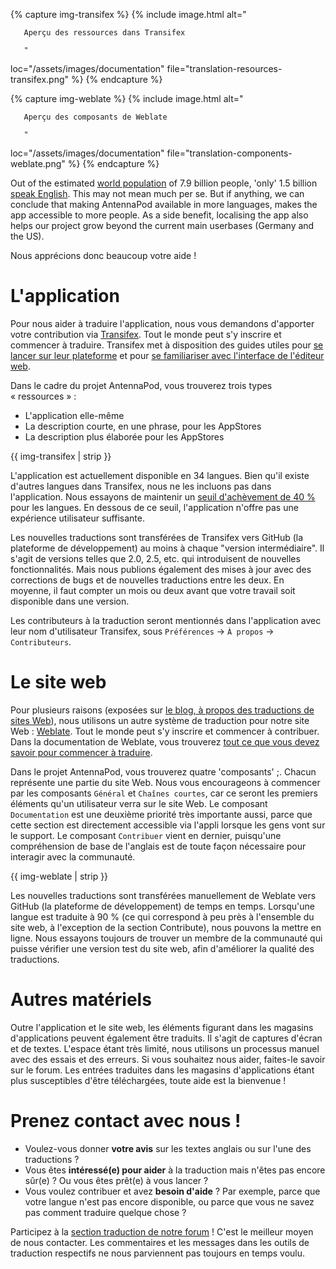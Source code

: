 {% capture img-transifex %} {% include image.html alt="

       Aperçu des ressources dans Transifex

       "

loc="/assets/images/documentation" file="translation-resources-transifex.png" %}
{% endcapture %}

{% capture img-weblate %} {% include image.html alt="

       Aperçu des composants de Weblate

       "

loc="/assets/images/documentation" file="translation-components-weblate.png" %}
{% endcapture %}

Out of the estimated [world
population](https://en.wikipedia.org/wiki/World_population) of 7.9 billion
people, 'only' 1.5 billion [speak
English](https://www.ethnologue.com/insights/ethnologue200/). This may not mean
much per se. But if anything, we can conclude that making AntennaPod available
in more languages, makes the app accessible to more people. As a side benefit,
localising the app also helps our project grow beyond the current main userbases
(Germany and the US).

Nous apprécions donc beaucoup votre aide !

# L'application

Pour nous aider à traduire l'application, nous vous demandons d'apporter votre
contribution via [Transifex](https://www.transifex.com/antennapod/antennapod/).
Tout le monde peut s'y inscrire et commencer à traduire. Transifex met à
disposition des guides utiles pour [se lancer sur leur
plateforme](https://docs.transifex.com/getting-started-1/translators) et pour
[se familiariser avec l'interface de l'éditeur
web](https://docs.transifex.com/translation/translating-with-the-web-editor).

Dans le cadre du projet AntennaPod, vous trouverez trois types « ressources » :

- L'application elle-même
- La description courte, en une phrase, pour les AppStores
- La description plus élaborée pour les AppStores

{{ img-transifex | strip }}

L'application est actuellement disponible en 34 langues. Bien qu'il existe
d'autres langues dans Transifex, nous ne les incluons pas dans l'application.
Nous essayons de maintenir un [seuil d'achèvement de 40
%](https://github.com/AntennaPod/AntennaPod/pull/4112) pour les langues. En
dessous de ce seuil, l'application n'offre pas une expérience utilisateur
suffisante.

Les nouvelles traductions sont transférées de Transifex vers GitHub (la
plateforme de développement) au moins à chaque "version intermédiaire". Il
s'agit de versions telles que 2.0, 2.5, etc. qui introduisent de nouvelles
fonctionnalités. Mais nous publions également des mises à jour avec des
corrections de bugs et de nouvelles traductions entre les deux. En moyenne, il
faut compter un mois ou deux avant que votre travail soit disponible dans une
version.

Les contributeurs à la traduction seront mentionnés dans l'application avec leur
nom d'utilisateur Transifex, sous `Préférences` → `À propos` → `Contributeurs`.

# Le site web

Pour plusieurs raisons (exposées sur [le blog, à propos des traductions de sites
Web](/blog/2022/01/website-translations)), nous utilisons un autre système de
traduction pour notre site Web :
[Weblate](https://hosted.weblate.org/projects/antennapod/). Tout le monde peut
s'y inscrire et commencer à contribuer. Dans la documentation de Weblate, vous
trouverez [tout ce que vous devez savoir pour commencer à
traduire](https://docs.weblate.org/en/latest/user/translating.html).

Dans le projet AntennaPod, vous trouverez quatre 'composants' ;. Chacun
représente une partie du site Web. Nous vous encourageons à commencer par les
composants `Général` et `Chaînes courtes`, car ce seront les premiers éléments
qu'un utilisateur verra sur le site Web. Le composant `Documentation` est une
deuxième priorité très importante aussi, parce que cette section est directement
accessible via l'appli lorsque les gens vont sur le support. Le composant
`Contribuer` vient en dernier, puisqu'une compréhension de base de l'anglais est
de toute façon nécessaire pour interagir avec la communauté.

{{ img-weblate | strip }}

Les nouvelles traductions sont transférées manuellement de Weblate vers GitHub
(la plateforme de développement) de temps en temps. Lorsqu'une langue est
traduite à 90 % (ce qui correspond à peu près à l'ensemble du site web, à
l'exception de la section Contribute), nous pouvons la mettre en ligne. Nous
essayons toujours de trouver un membre de la communauté qui puisse vérifier une
version test du site web, afin d'améliorer la qualité des traductions.

# Autres matériels

Outre l'application et le site web, les éléments figurant dans les magasins
d'applications peuvent également être traduits. Il s'agit de captures d'écran et
de textes. L'espace étant très limité, nous utilisons un processus manuel avec
des essais et des erreurs. Si vous souhaitez nous aider, faites-le savoir sur le
forum. Les entrées traduites dans les magasins d'applications étant plus
susceptibles d'être téléchargées, toute aide est la bienvenue !

# Prenez contact avec nous !

* Voulez-vous donner **votre avis** sur les textes anglais ou sur l'une des
traductions ?
* Vous êtes **intéressé(e) pour aider** à la traduction mais n'êtes pas encore
sûr(e) ? Ou vous êtes prêt(e) à vous lancer ?
* Vous voulez contribuer et avez **besoin d'aide** ? Par exemple, parce que votre
langue n'est pas encore disponible, ou parce que vous ne savez pas comment
traduire quelque chose ?

Participez à la [section traduction de notre
forum](https://forum.antennapod.org/c/translations/11) ! C'est le meilleur moyen
de nous contacter. Les commentaires et les messages dans les outils de
traduction respectifs ne nous parviennent pas toujours en temps voulu.
